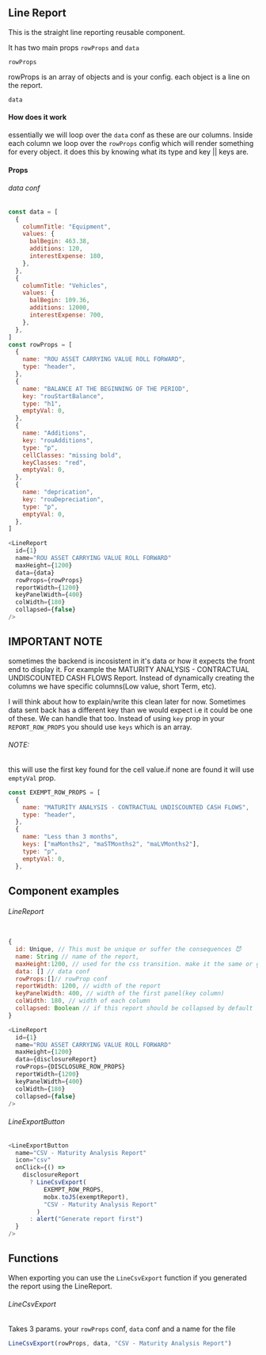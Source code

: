 ## Line Report

This is the straight line reporting reusable component.

It has two main props `rowProps` and `data`

```
rowProps
```

rowProps is an array of objects and is your config. each object is a line on the report.

```
data
```

#### How does it work

essentially we will loop over the `data` conf as these are our columns. Inside each column we loop over the `rowProps` config which will render something for every object. it does this by knowing what its type and key || keys are.

#### Props

###### data conf

```js
const data = [
  {
    columnTitle: "Equipment",
    values: {
      balBegin: 463.38,
      additions: 120,
      interestExpense: 180,
    },
  },
  {
    columnTitle: "Vehicles",
    values: {
      balBegin: 109.36,
      additions: 12000,
      interestExpense: 700,
    },
  },
]
const rowProps = [
  {
    name: "ROU ASSET CARRYING VALUE ROLL FORWARD",
    type: "header",
  },
  {
    name: "BALANCE AT THE BEGINNING OF THE PERIOD",
    key: "rouStartBalance",
    type: "h1",
    emptyVal: 0,
  },
  {
    name: "Additions",
    key: "rouAdditions",
    type: "p",
    cellClasses: "missing bold",
    keyClasses: "red",
    emptyVal: 0,
  },
  {
    name: "deprication",
    key: "rouDepreciation",
    type: "p",
    emptyVal: 0,
  },
]

<LineReport
  id={1}
  name="ROU ASSET CARRYING VALUE ROLL FORWARD"
  maxHeight={1200}
  data={data}
  rowProps={rowProps}
  reportWidth={1200}
  keyPanelWidth={400}
  colWidth={180}
  collapsed={false}
/>

```

## IMPORTANT NOTE

sometimes the backend is incosistent in it's data or how it expects the front end to display it.
For example the MATURITY ANALYSIS - CONTRACTUAL UNDISCOUNTED CASH FLOWS Report.
Instead of dynamically creating the columns we have specific columns(Low value, short Term, etc).

I will think about how to explain/write this clean later for now.
Sometimes data sent back has a different key than we would expect i.e it could be one of these. We can handle that too.
Instead of using `key` prop in your `REPORT_ROW_PROPS` you should use `keys` which is an array.

###### NOTE:

this will use the first key found for the cell value.if none are found it will use `emptyVal` prop.

```js
const EXEMPT_ROW_PROPS = [
  {
    name: "MATURITY ANALYSIS - CONTRACTUAL UNDISCOUNTED CASH FLOWS",
    type: "header",
  },
  {
    name: "Less than 3 months",
    keys: ["maMonths2", "maSTMonths2", "maLVMonths2"],
    type: "p",
    emptyVal: 0,
  },
```

## Component examples

###### LineReport

```js

{
  id: Unique, // This must be unique or suffer the consequences 😈
  name: String // name of the report,
  maxHeight:1200, // used for the css transition. make it the same or greater than your reports height
  data: [] // data conf
  rowProps:[]// rowProp conf
  reportWidth: 1200, // width of the report
  keyPanelWidth: 400, // width of the first panel(key column)
  colWidth: 180, // width of each column
  collapsed: Boolean // if this report should be collapsed by default
}

<LineReport
  id={1}
  name="ROU ASSET CARRYING VALUE ROLL FORWARD"
  maxHeight={1200}
  data={disclosureReport}
  rowProps={DISCLOSURE_ROW_PROPS}
  reportWidth={1200}
  keyPanelWidth={400}
  colWidth={180}
  collapsed={false}
/>
```

###### LineExportButton

```js
<LineExportButton
  name="CSV - Maturity Analysis Report"
  icon="csv"
  onClick={() =>
    disclosureReport
      ? LineCsvExport(
          EXEMPT_ROW_PROPS,
          mobx.toJS(exemptReport),
          "CSV - Maturity Analysis Report"
        )
      : alert("Generate report first")
  }
/>
```

## Functions

When exporting you can use the `LineCsvExport` function if you generated the report using the LineReport.

###### LineCsvExport

Takes 3 params. your `rowProps` conf, `data` conf and a name for the file

```js
LineCsvExport(rowProps, data, "CSV - Maturity Analysis Report")
```
